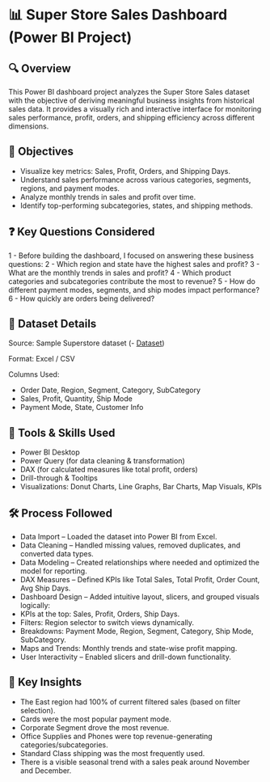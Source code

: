 # 📊 Super Store Sales Dashboard (Power BI Project)
## 🔍 Overview
This Power BI dashboard project analyzes the Super Store Sales dataset with the objective of deriving meaningful business insights from historical sales data. It provides a visually rich and interactive interface for monitoring sales performance, profit, orders, and shipping efficiency across different dimensions.

## 🎯 Objectives
  * Visualize key metrics: Sales, Profit, Orders, and Shipping Days.
  * Understand sales performance across various categories, segments, regions, and payment modes.
  * Analyze monthly trends in sales and profit over time.
  * Identify top-performing subcategories, states, and shipping methods.

## ❓ Key Questions Considered
1 - Before building the dashboard, I focused on answering these business questions:
2 - Which region and state have the highest sales and profit?
3 - What are the monthly trends in sales and profit?
4 - Which product categories and subcategories contribute the most to revenue?
5 - How do different payment modes, segments, and ship modes impact performance?
6 - How quickly are orders being delivered?

## 📁 Dataset Details
Source: Sample Superstore dataset (- <a href="https://github.com/Shreyu551/superstore-powerbi-dashboard/blob/main/SuperStore_Sales_Dataset.csv">Dataset</a>)

Format: Excel / CSV

Columns Used:
  * Order Date, Region, Segment, Category, SubCategory
  * Sales, Profit, Quantity, Ship Mode
  * Payment Mode, State, Customer Info

## 🧰 Tools & Skills Used
 * Power BI Desktop
 * Power Query (for data cleaning & transformation)
 * DAX (for calculated measures like total profit, orders)
 * Drill-through & Tooltips
 * Visualizations: Donut Charts, Line Graphs, Bar Charts, Map Visuals, KPIs

## 🛠️ Process Followed
 * Data Import – Loaded the dataset into Power BI from Excel.
 * Data Cleaning – Handled missing values, removed duplicates, and converted data types.
 * Data Modeling – Created relationships where needed and optimized the model for reporting.
 * DAX Measures – Defined KPIs like Total Sales, Total Profit, Order Count, Avg Ship Days.
 * Dashboard Design – Added intuitive layout, slicers, and grouped visuals logically:
 * KPIs at the top: Sales, Profit, Orders, Ship Days.
 * Filters: Region selector to switch views dynamically.
 * Breakdowns: Payment Mode, Region, Segment, Category, Ship Mode, SubCategory.
 * Maps and Trends: Monthly trends and state-wise profit mapping.
 * User Interactivity – Enabled slicers and drill-down functionality.

## 🔑 Key Insights
 * The East region had 100% of current filtered sales (based on filter selection).
 * Cards were the most popular payment mode.
 * Corporate Segment drove the most revenue.
 * Office Supplies and Phones were top revenue-generating categories/subcategories.
 * Standard Class shipping was the most frequently used.
 * There is a visible seasonal trend with a sales peak around November and December.
